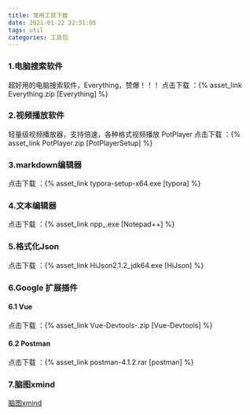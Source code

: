 ```yaml
---
title: 常用工具下载
date: 2021-01-22 22:51:05
tags: util
categories: 工具包
---
```




### 1.电脑搜索软件

超好用的电脑搜索软件，Everything，赞爆！！！
点击下载 ：{% asset_link Everything.zip [Everything] %}

### 2.视频播放软件

轻量级视频播放器，支持倍速，各种格式视频播放 PotPlayer
点击下载 ：{% asset_link PotPlayer.zip [PotPlayerSetup] %}

### 3.markdown编辑器

点击下载 ：{% asset_link typora-setup-x64.exe [typora] %}

### 4.文本编辑器

点击下载 ：{% asset_link npp_.exe [Notepad++] %}

### 5.格式化Json

点击下载 ：{% asset_link HiJson2.1.2_jdk64.exe [HiJson] %}

### 6.Google 扩展插件

#### 6.1 Vue
点击下载 ：{% asset_link Vue-Devtools-.zip [Vue-Devtools] %}

#### 6.2 Postman
点击下载 ：{% asset_link postman-4.1.2.rar [postman] %}

### 7.脑图xmind
[脑图xmind](https://github.com/BrendanLi136/Util/releases)

